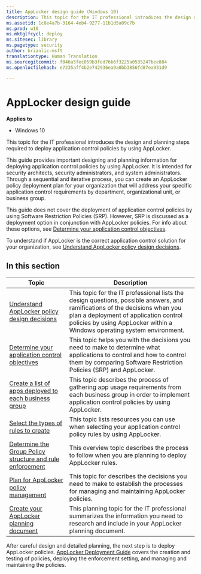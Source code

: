 ```yaml
---
title: AppLocker design guide (Windows 10)
description: This topic for the IT professional introduces the design and planning steps required to deploy application control policies by using AppLocker.
ms.assetid: 1c8e4a7b-3164-4eb4-9277-11b1d5a09c7b
ms.prod: w10
ms.mktglfcycl: deploy
ms.sitesec: library
ms.pagetype: security
author: brianlic-msft
translationtype: Human Translation
ms.sourcegitcommit: f046a5fec059b3fed76b6f3225a0535247bee884
ms.openlocfilehash: e7235aff4b2e742936ea9a0bb3856fd87ea931d9

---
```


# AppLocker design guide

**Applies to**
-   Windows 10

This topic for the IT professional introduces the design and planning steps required to deploy application control policies by using AppLocker.

This guide provides important designing and planning information for deploying application control policies by using AppLocker. It is intended for security architects, security administrators, and system administrators. Through a sequential and iterative process, you can create an AppLocker policy deployment plan for your organization that will address your specific application control requirements by department, organizational unit, or business group.

This guide does not cover the deployment of application control policies by using Software Restriction Policies (SRP). However, SRP is discussed as a deployment option in conjunction with AppLocker policies. For info about these options, see [Determine your application control objectives](determine-your-application-control-objectives.md).

To understand if AppLocker is the correct application control solution for your organization, see [Understand AppLocker policy design decisions](understand-applocker-policy-design-decisions.md).
## In this section

| Topic | Description |
| - | - |
| [Understand AppLocker policy design decisions](understand-applocker-policy-design-decisions.md) | This topic for the IT professional lists the design questions, possible answers, and ramifications of the decisions when you plan a deployment of application control policies by using AppLocker within a Windows operating system environment. |
| [Determine your application control objectives](determine-your-application-control-objectives.md) | This topic helps you with the decisions you need to make to determine what applications to control and how to control them by comparing Software Restriction Policies (SRP) and AppLocker. |
| [Create a list of apps deployed to each business group](create-list-of-applications-deployed-to-each-business-group.md) | This topic describes the process of gathering app usage requirements from each business group in order to implement application control policies by using AppLocker. |
| [Select the types of rules to create](select-types-of-rules-to-create.md) | This topic lists resources you can use when selecting your application control policy rules by using AppLocker. |
| [Determine the Group Policy structure and rule enforcement](determine-group-policy-structure-and-rule-enforcement.md) | This overview topic describes the process to follow when you are planning to deploy AppLocker rules. |
| [Plan for AppLocker policy management](plan-for-applocker-policy-management.md) | This topic for describes the decisions you need to make to establish the processes for managing and maintaining AppLocker policies. |
| [Create your AppLocker planning document](create-your-applocker-planning-document.md) | This planning topic for the IT professional summarizes the information you need to research and include in your AppLocker planning document. | 
 
After careful design and detailed planning, the next step is to deploy AppLocker policies. 
            [AppLocker Deployment Guide](applocker-policies-deployment-guide.md) covers the creation and testing of policies, deploying the enforcement setting, and managing and maintaining the policies.
 


<!--HONumber=Jun16_HO4-->


